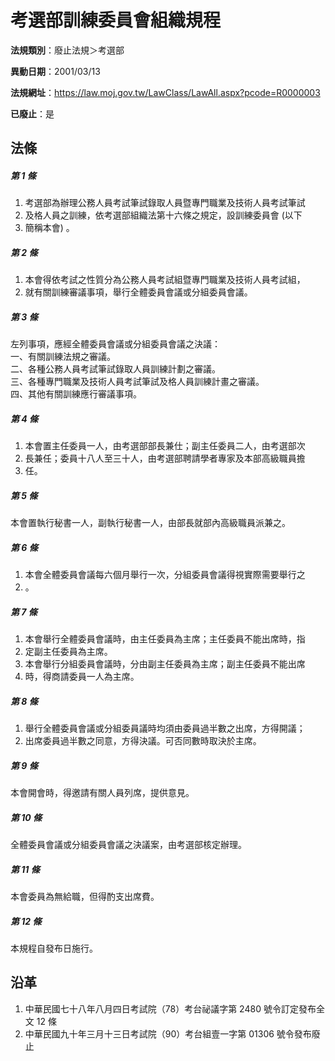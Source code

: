 # 考選部訓練委員會組織規程

**法規類別**：廢止法規＞考選部

**異動日期**：2001/03/13  

**法規網址**：https://law.moj.gov.tw/LawClass/LawAll.aspx?pcode=R0000003

**已廢止**：是



## 法條
##### 第 1 條
1. 考選部為辦理公務人員考試筆試錄取人員暨專門職業及技術人員考試筆試
1. 及格人員之訓練，依考選部組織法第十六條之規定，設訓練委員會 (以下
1. 簡稱本會) 。

##### 第 2 條
1. 本會得依考試之性質分為公務人員考試組暨專門職業及技術人員考試組，
1. 就有關訓練審議事項，舉行全體委員會議或分組委員會議。

##### 第 3 條
左列事項，應經全體委員會議或分組委員會議之決議：  
一、有關訓練法規之審議。  
二、各種公務人員考試筆試錄取人員訓練計劃之審議。  
三、各種專門職業及技術人員考試筆試及格人員訓練計畫之審議。  
四、其他有關訓練應行審議事項。

##### 第 4 條
1. 本會置主任委員一人，由考選部部長兼仕；副主任委員二人，由考選部次
1. 長兼任；委員十八人至三十人，由考選部聘請學者專家及本部高級職員擔
1. 任。

##### 第 5 條
本會置執行秘書一人，副執行秘書一人，由部長就部內高級職員派兼之。

##### 第 6 條
1. 本會全體委員會議每六個月舉行一次，分組委員會議得視實際需要舉行之
1. 。

##### 第 7 條
1. 本會舉行全體委員會議時，由主任委員為主席；主任委員不能出席時，指
1. 定副主任委員為主席。
1. 本會舉行分組委員會議時，分由副主任委員為主席；副主任委員不能出席
1. 時，得商請委員一人為主席。

##### 第 8 條
1. 舉行全體委員會議或分組委員議時均須由委員過半數之出席，方得開議；
1. 出席委員過半數之同意，方得決議。可否同數時取決於主席。

##### 第 9 條
本會開會時，得邀請有關人員列席，提供意見。

##### 第 10 條
全體委員會議或分組委員會議之決議案，由考選部核定辦理。

##### 第 11 條
本會委員為無給職，但得酌支出席費。

##### 第 12 條
本規程自發布日施行。

## 沿革
1. 中華民國七十八年八月四日考試院（78）考台祕議字第 2480 號令訂定發布全文 12 條
1. 中華民國九十年三月十三日考試院（90）考台組壹一字第 01306  號令發布廢止
